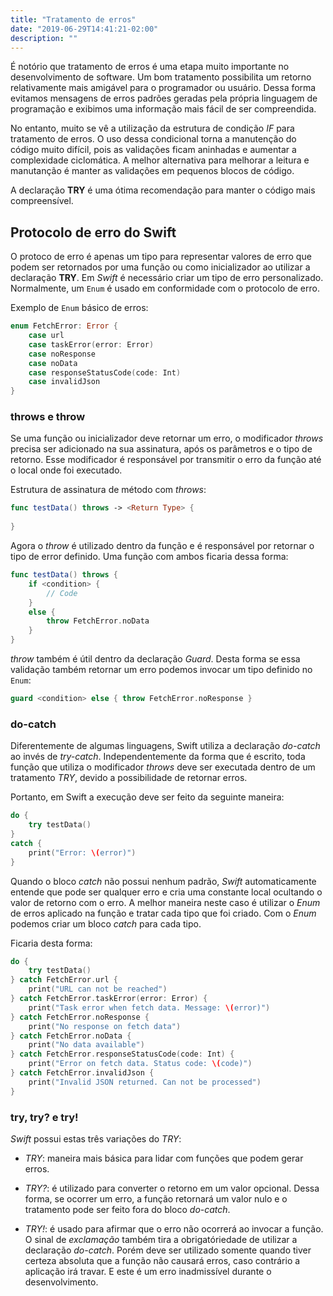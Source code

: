 ```yaml
---
title: "Tratamento de erros"
date: "2019-06-29T14:41:21-02:00"
description: ""
---
```


É notório que tratamento de erros é uma etapa muito importante no desenvolvimento de software. Um bom tratamento possibilita um retorno relativamente mais amigável para o programador ou usuário. Dessa forma evitamos mensagens de erros padrões geradas pela própria linguagem de programação e exibimos uma informação mais fácil de ser compreendida.

No entanto, muito se vê a utilização da estrutura de condição *IF* para tratamento de erros. O uso dessa condicional torna a manutenção do código muito difícil, pois as validações ficam aninhadas e aumentar a complexidade ciclomática. A melhor alternativa para melhorar a leitura e manutanção é manter as validações em pequenos blocos de código.

A declaração **TRY** é uma ótima recomendação para manter o código mais compreensível.

## Protocolo de erro do Swift

O protoco de erro é apenas um tipo para representar valores de erro que podem ser retornados por uma função ou como inicializador ao utilizar a declaração **TRY**. Em *Swift* é necessário criar um tipo de erro personalizado. Normalmente, um `Enum` é usado em conformidade com o protocolo de erro.

Exemplo de `Enum` básico de erros:

```swift
enum FetchError: Error {
    case url
    case taskError(error: Error)
    case noResponse
    case noData
    case responseStatusCode(code: Int)
    case invalidJson
}
```

### throws e throw

Se uma função ou inicializador deve retornar um erro, o modificador *throws* precisa ser adicionado na sua assinatura, após os parâmetros e o tipo de retorno. Esse modificador é responsável por transmitir o erro da função até o local onde foi executado.

Estrutura de assinatura de método com *throws*:

```swift
func testData() throws -> <Return Type> {
    
}
```

Agora o *throw* é utilizado dentro da função e é responsável por retornar o tipo de error definido. Uma função com ambos ficaria dessa forma:

```swift
func testData() throws {
    if <condition> {
        // Code
    }
    else {
        throw FetchError.noData
    }
}
```

*throw* também é útil dentro da declaração *Guard*. Desta forma se essa validação também retornar um erro podemos invocar um tipo definido no `Enum`:

```swift
guard <condition> else { throw FetchError.noResponse }
```

### do-catch

Diferentemente de algumas linguagens, Swift utiliza a declaração *do-catch* ao invés de *try-catch*. Independentemente da forma que é escrito, toda função que utiliza o modificador *throws* deve ser executada dentro de um tratamento *TRY*, devido a possibilidade de retornar erros.

Portanto, em Swift a execução deve ser feito da seguinte maneira:

```swift
do {
    try testData()
}
catch {
    print("Error: \(error)")
}
```

Quando o bloco *catch* não possui nenhum padrão, *Swift* automaticamente entende que pode ser qualquer erro e cria uma constante local ocultando o valor de retorno com o erro. A melhor maneira neste caso é utilizar o *Enum* de erros aplicado na função e tratar cada tipo que foi criado. Com o *Enum* podemos criar um bloco *catch* para cada tipo.

Ficaria desta forma:

```swift
do {
    try testData()
} catch FetchError.url {
    print("URL can not be reached")
} catch FetchError.taskError(error: Error) {
    print("Task error when fetch data. Message: \(error)")
} catch FetchError.noResponse {
    print("No response on fetch data")
} catch FetchError.noData {
    print("No data available")
} catch FetchError.responseStatusCode(code: Int) {
    print("Error on fetch data. Status code: \(code)")
} catch FetchError.invalidJson {
    print("Invalid JSON returned. Can not be processed")
}
```

### try, try? e try!

*Swift* possui estas três variações do *TRY*:

- *TRY*: maneira mais básica para lidar com funções que podem gerar erros.

- *TRY?*: é utilizado para converter o retorno em um valor opcional. Dessa forma, se ocorrer um erro, a função retornará um valor nulo e o tratamento pode ser feito fora do bloco *do-catch*.

- *TRY!*: é usado para afirmar que o erro não ocorrerá ao invocar a função. O sinal de *exclamação* também tira a obrigatóriedade de utilizar a declaração *do-catch*. Porém deve ser utilizado somente quando tiver certeza absoluta que a função não causará erros, caso contrário a aplicação irá travar. E este é um erro inadmissível durante o desenvolvimento.